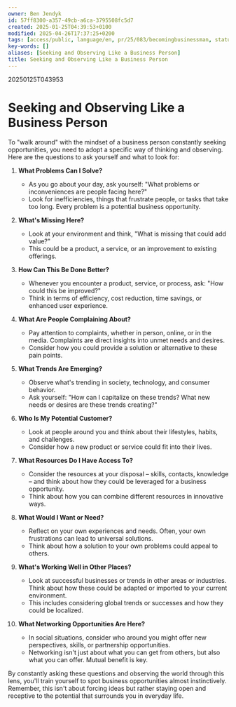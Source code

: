 ```yaml
---
owner: Ben Jendyk
id: 57ff8300-a357-49cb-a6ca-3795508fc5d7
created: 2025-01-25T04:39:53+0100
modified: 2025-04-26T17:37:25+0200
tags: [access/public, language/en, pr/25/083/becomingbusinessman, status/pending]
key-words: []
aliases: [Seeking and Observing Like a Business Person]
title: Seeking and Observing Like a Business Person
---
```


20250125T043953

# Seeking and Observing Like a Business Person

To "walk around" with the mindset of a business person constantly seeking opportunities, you need to adopt a specific way of thinking and observing. Here are the questions to ask yourself and what to look for:

1. **What Problems Can I Solve?**
	- As you go about your day, ask yourself: "What problems or inconveniences are people facing here?"
	- Look for inefficiencies, things that frustrate people, or tasks that take too long. Every problem is a potential business opportunity.

2. **What's Missing Here?**
	- Look at your environment and think, "What is missing that could add value?"
	- This could be a product, a service, or an improvement to existing offerings.

3. **How Can This Be Done Better?**
	- Whenever you encounter a product, service, or process, ask: "How could this be improved?"
	- Think in terms of efficiency, cost reduction, time savings, or enhanced user experience.

4. **What Are People Complaining About?**
	- Pay attention to complaints, whether in person, online, or in the media. Complaints are direct insights into unmet needs and desires.
	- Consider how you could provide a solution or alternative to these pain points.

5. **What Trends Are Emerging?**
	- Observe what's trending in society, technology, and consumer behavior.
	- Ask yourself: "How can I capitalize on these trends? What new needs or desires are these trends creating?"

6. **Who Is My Potential Customer?**
	- Look at people around you and think about their lifestyles, habits, and challenges.
	- Consider how a new product or service could fit into their lives.

7. **What Resources Do I Have Access To?**
	- Consider the resources at your disposal – skills, contacts, knowledge – and think about how they could be leveraged for a business opportunity.
	- Think about how you can combine different resources in innovative ways.

8. **What Would I Want or Need?**
	- Reflect on your own experiences and needs. Often, your own frustrations can lead to universal solutions.
	- Think about how a solution to your own problems could appeal to others.

9. **What's Working Well in Other Places?**
	- Look at successful businesses or trends in other areas or industries. Think about how these could be adapted or imported to your current environment.
	- This includes considering global trends or successes and how they could be localized.

10. **What Networking Opportunities Are Here?**
	 - In social situations, consider who around you might offer new perspectives, skills, or partnership opportunities.
	 - Networking isn't just about what you can get from others, but also what you can offer. Mutual benefit is key.

By constantly asking these questions and observing the world through this lens, you'll train yourself to spot business opportunities almost instinctively. Remember, this isn't about forcing ideas but rather staying open and receptive to the potential that surrounds you in everyday life.
